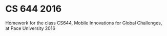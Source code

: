# CS 644 2016
Homework for the class CS644, Mobile Innovations for Global Challenges, at Pace University 2016
